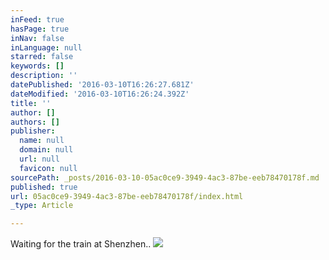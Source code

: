 ```yaml
---
inFeed: true
hasPage: true
inNav: false
inLanguage: null
starred: false
keywords: []
description: ''
datePublished: '2016-03-10T16:26:27.681Z'
dateModified: '2016-03-10T16:26:24.392Z'
title: ''
author: []
authors: []
publisher:
  name: null
  domain: null
  url: null
  favicon: null
sourcePath: _posts/2016-03-10-05ac0ce9-3949-4ac3-87be-eeb78470178f.md
published: true
url: 05ac0ce9-3949-4ac3-87be-eeb78470178f/index.html
_type: Article

---
```

Waiting for the train at Shenzhen..
![](https://the-grid-user-content.s3-us-west-2.amazonaws.com/884b12cc-dc9c-44cc-b581-29ec3fa04363.jpg)